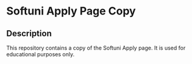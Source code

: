 # Softuni Apply Page Copy

## Description
This repository contains a copy of the Softuni Apply page. It is used for educational purposes only.
